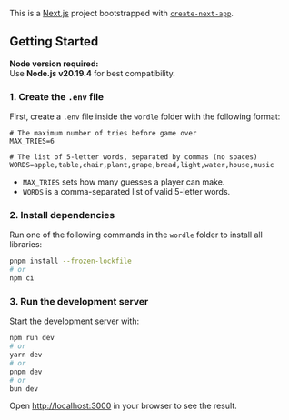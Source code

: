 This is a [Next.js](https://nextjs.org) project bootstrapped with [`create-next-app`](https://github.com/vercel/next.js/tree/canary/packages/create-next-app).

## Getting Started

**Node version required:**  
Use **Node.js v20.19.4** for best compatibility.

### 1. Create the `.env` file

First, create a `.env` file inside the `wordle` folder with the following format:

```env
# The maximum number of tries before game over
MAX_TRIES=6

# The list of 5-letter words, separated by commas (no spaces)
WORDS=apple,table,chair,plant,grape,bread,light,water,house,music
```

- `MAX_TRIES` sets how many guesses a player can make.
- `WORDS` is a comma-separated list of valid 5-letter words.

### 2. Install dependencies

Run one of the following commands in the `wordle` folder to install all libraries:

```bash
pnpm install --frozen-lockfile
# or
npm ci
```

### 3. Run the development server

Start the development server with:

```bash
npm run dev
# or
yarn dev
# or
pnpm dev
# or
bun dev
```

Open [http://localhost:3000](http://localhost:3000) in your browser to see the result.




